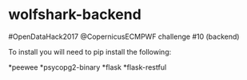 # wolfshark-backend
#OpenDataHack2017 @CopernicusECMPWF challenge #10 (backend)

To install you will need to pip install the following:

*peewee
*psycopg2-binary
*flask
*flask-restful